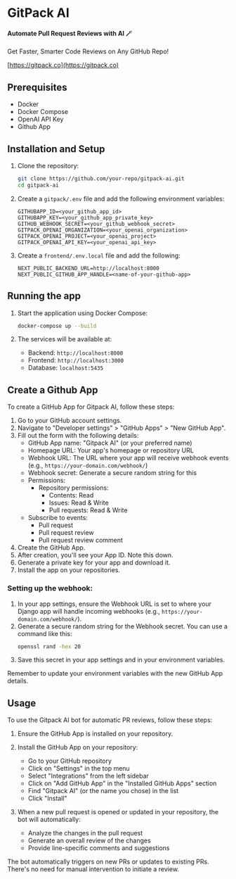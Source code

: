 # GitPack AI

#### Automate Pull Request Reviews with AI 🪄
Get Faster, Smarter Code Reviews on Any GitHub Repo!

[https://gitpack.co](https://gitpack.co)



## Prerequisites

- Docker
- Docker Compose
- OpenAI API Key
- Github App

## Installation and Setup

1. Clone the repository:
   ```bash
   git clone https://github.com/your-repo/gitpack-ai.git
   cd gitpack-ai
   ```

2. Create a `gitpack/.env` file and add the following environment variables:
   ```
   GITHUBAPP_ID=<your_github_app_id>
   GITHUBAPP_KEY=<your_github_app_private_key>
   GITHUB_WEBHOOK_SECRET=<your_github_webhook_secret>
   GITPACK_OPENAI_ORGANIZATION=<your_openai_organization>
   GITPACK_OPENAI_PROJECT=<your_openai_project>
   GITPACK_OPENAI_API_KEY=<your_openai_api_key>
   ```

3. Create a `frontend/.env.local` file and add the following:
   ```
   NEXT_PUBLIC_BACKEND_URL=http://localhost:8000
   NEXT_PUBLIC_GITHUB_APP_HANDLE=<name-of-your-github-app>
   ```

## Running the app

1. Start the application using Docker Compose:
   ```bash
   docker-compose up --build
   ```

2. The services will be available at:
   - Backend: `http://localhost:8000`
   - Frontend: `http://localhost:3000`
   - Database: `localhost:5435`

## Create a Github App
To create a GitHub App for Gitpack AI, follow these steps:

1. Go to your GitHub account settings.
2. Navigate to "Developer settings" > "GitHub Apps" > "New GitHub App".
3. Fill out the form with the following details:
   - GitHub App name: "Gitpack AI" (or your preferred name)
   - Homepage URL: Your app's homepage or repository URL
   - Webhook URL: The URL where your app will receive webhook events (e.g., `https://your-domain.com/webhook/`)
   - Webhook secret: Generate a secure random string for this
   - Permissions:
     - Repository permissions:
       - Contents: Read
       - Issues: Read & Write
       - Pull requests: Read & Write
   - Subscribe to events:
     - Pull request
     - Pull request review
     - Pull request review comment
4. Create the GitHub App.
5. After creation, you'll see your App ID. Note this down.
6. Generate a private key for your app and download it.
7. Install the app on your repositories.

### Setting up the webhook:
1. In your app settings, ensure the Webhook URL is set to where your Django app will handle incoming webhooks (e.g., `https://your-domain.com/webhook/`).
2. Generate a secure random string for the Webhook secret. You can use a command like this:
   ```bash
   openssl rand -hex 20
   ```
3. Save this secret in your app settings and in your environment variables.

Remember to update your environment variables with the new GitHub App details.

## Usage

To use the Gitpack AI bot for automatic PR reviews, follow these steps:

1. Ensure the GitHub App is installed on your repository.

2. Install the GitHub App on your repository:
   - Go to your GitHub repository
   - Click on "Settings" in the top menu
   - Select "Integrations" from the left sidebar
   - Click on "Add GitHub App" in the "Installed GitHub Apps" section
   - Find "Gitpack AI" (or the name you chose) in the list
   - Click "Install"

3. When a new pull request is opened or updated in your repository, the bot will automatically:
   - Analyze the changes in the pull request
   - Generate an overall review of the changes
   - Provide line-specific comments and suggestions

The bot automatically triggers on new PRs or updates to existing PRs. There's no need for manual intervention to initiate a review.
